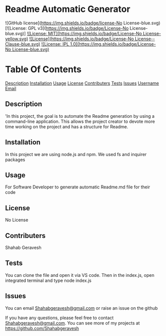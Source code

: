 # Readme Automatic Generator

![GitHub license](https://img.shields.io/badge/license-No License-blue.svg)
[![License: GPL v3](https://img.shields.io/badge/License-No License-blue.svg)]
[![License: MIT](https://img.shields.io/badge/License-No License-yellow.svg)](https://opensource.org/licenses/MIT)
[![License](https://img.shields.io/badge/License-No License--Clause-blue.svg)](https://opensource.org/licenses/BSD-3-Clause)
[![License: IPL 1.0](https://img.shields.io/badge/License-No License-blue.svg)](https://opensource.org/licenses/IPL-1.0)

# Table Of Contents

[Description](#description)
[Installation](#installation)
[Usage](#usage)
[License](#license)
[Contributers](#contributers)
[Tests](#tests)
[Issues](#issues)
[Username](#username)
[Email](#email)

## Description

'In this project, the goal is to automate the Readme generation by using a command-line application. This allows the project creator to devote more time working on the project and has a structure for Readme.

## Installation

In this project we are using node.js and npm. We used fs and inquirer packages

## Usage

For Software Developer to generate automatic Readme.md file for their code

## License

No License

## Contributers

Shahab Geravesh

## Tests

You can clone the file and open it via VS code. Then in the index.js, open integrated terminal and type node index.js

## Issues

You can email Shahabgeravesh@gmail.com or raise an issue on the github

If you have any questions, please feel free to contact Shahabgeravesh@gmail.com.
You can see more of my projects at https://github.com/Shahabgeravesh
